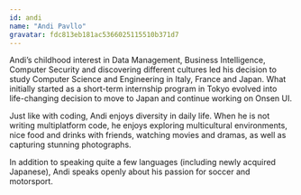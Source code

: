 ```yaml
---
id: andi
name: "Andi Pavllo"
gravatar: fdc813eb181ac5366025115510b371d7
---
```


Andi’s childhood interest in Data Management, Business Intelligence, Computer Security and discovering different cultures led his decision to study Computer Science and Engineering in Italy, France and Japan. What initially started as a short-term internship program in Tokyo evolved into life-changing decision to move to Japan and continue working on Onsen UI.

Just like with coding, Andi enjoys diversity in daily life. When he is not writing multiplatform code, he enjoys exploring multicultural environments, nice food and drinks with friends, watching movies and dramas, as well as capturing stunning photographs.

In addition to speaking quite a few languages (including newly acquired Japanese),  Andi speaks openly about his passion for soccer and motorsport.